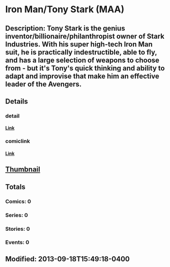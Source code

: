 # Iron Man/Tony Stark (MAA)
## Description: Tony Stark is the genius inventor/billionaire/philanthropist owner of Stark Industries. With his super high-tech Iron Man suit, he is practically indestructible, able to fly, and has a large selection of weapons to choose from - but it's Tony's quick thinking and ability to adapt and improvise that make him an effective leader of the Avengers.        
## Details
### detail
#### [Link](http://marvel.com/characters/29/iron_man?utm_campaign=apiRef&utm_source=d8455188da2836f893171a8a63981172)
### comiclink
#### [Link](http://marvel.com/comics/characters/1017104/iron_mantony_stark_maa?utm_campaign=apiRef&utm_source=d8455188da2836f893171a8a63981172)
## [Thumbnail](http://i.annihil.us/u/prod/marvel/i/mg/2/d0/5232190d42df2.jpg)
## Totals
### Comics: 0
### Series: 0
### Stories: 0
### Events: 0
## Modified: 2013-09-18T15:49:18-0400